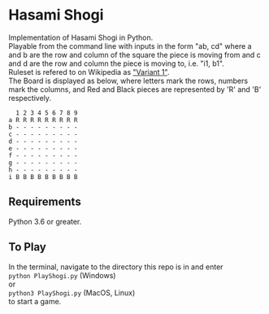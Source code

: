 # Hasami Shogi

Implementation of Hasami Shogi in Python. \
Playable from the command line with inputs in the form "ab, cd" where a and b are the row and column of the square the piece is moving from and c and d are the row and column the piece is moving to, i.e. "i1, b1". \
Ruleset is refered to on Wikipedia as ["Variant 1"](https://en.wikipedia.org/wiki/Hasami_shogi#Variant_1). \
The Board is displayed as below, where letters mark the rows, numbers mark the columns, and Red and Black pieces are represented by 'R' and 'B' respectively. 
```
  1 2 3 4 5 6 7 8 9
a R R R R R R R R R 
b - - - - - - - - - 
c - - - - - - - - - 
d - - - - - - - - - 
e - - - - - - - - - 
f - - - - - - - - - 
g - - - - - - - - - 
h - - - - - - - - - 
i B B B B B B B B B 
```

## Requirements
Python 3.6 or greater.

## To Play
In the terminal, navigate to the directory this repo is in and enter \
`python PlayShogi.py` (Windows) \
or \
`python3 PlayShogi.py` (MacOS, Linux) \
to start a game.
